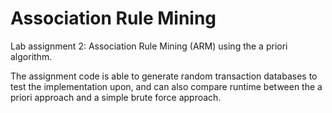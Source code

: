 # Association Rule Mining

Lab assignment 2: Association Rule Mining (ARM) using the a priori algorithm.

The assignment code is able to generate random transaction databases to test the implementation upon, and can also compare runtime between the a priori approach and a simple brute force approach.